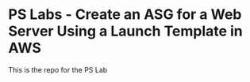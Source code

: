 # PS Labs - Create an ASG for a Web Server Using a Launch Template in AWS

This is the repo for the PS Lab
